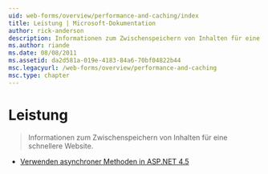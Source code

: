 ```yaml
---
uid: web-forms/overview/performance-and-caching/index
title: Leistung | Microsoft-Dokumentation
author: rick-anderson
description: Informationen zum Zwischenspeichern von Inhalten für eine schnellere Website.
ms.author: riande
ms.date: 08/08/2011
ms.assetid: da2d581a-019e-4183-84a6-70bf04822b44
msc.legacyurl: /web-forms/overview/performance-and-caching
msc.type: chapter
---
```

<a name="performance"></a>Leistung
====================
> Informationen zum Zwischenspeichern von Inhalten für eine schnellere Website.


- [Verwenden asynchroner Methoden in ASP.NET 4.5](using-asynchronous-methods-in-aspnet-45.md)
